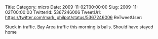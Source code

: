 Title: 
Category: micro
Date: 2009-11-02T00:00:00
Slug: 2009-11-02T00:00:00
TwitterId: 5367246006
TweetUrl: https://twitter.com/mark_philpot/status/5367246006
ReTweetUser: 

Stuck in traffic. Bay Area traffic this morning is balls. Should have stayed home
